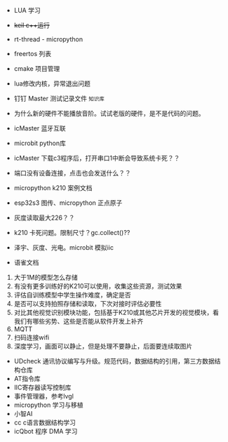- LUA 学习
- ~~keil c++运行~~
- rt-thread  \- micropython
- freertos 列表
- cmake 项目管理
- lua修改内核，异常退出问题



- 钉钉 Master 测试记录文件 `知识库`

- 为什么新的硬件不能播放音阶。试试老版的硬件，是不是代码的问题。

- icMaster 蓝牙互联

- microbit python库

- icMaster 下载c3程序后，打开串口1中断会导致系统卡死？？

- 端口没有设备连接，点击也会发送什么？？



- micropython k210 案例文档
- esp32s3 图传、micropython 正点原子
- 灰度读取最大226？？
- k210 卡死问题。限制尺寸？gc.collect()??





- 泽宇、灰度、光电。microbit 模拟iic
- 语雀文档

1. 大于1M的模型怎么存储
2. 有没有更多训练好的K210可以使用，收集这些资源，测试效果
3. 评估自训练模型中学生操作难度，确定是否
4. 是否可以支持拍照存储和读取，下次对接时评估必要性
5. 对比其他视觉识别模块功能，包括基于K210或其他芯片开发的视觉模块，看我们有哪些劣势、这些是否能从软件开发上补齐
6. MQTT
7. 扫码连接wifi
8. 深度学习，画面可以静止，但是处理不要静止，后面要连续取图片



- UDcheck 通讯协议编写与升级。规范代码，数据结构的引用，第三方数据结构仓库
- AT指令库
- IIC寄存器读写控制库
- 事件管理器，参考lvgl
- micropython 学习与移植
- 小智AI
- cc c语言数据结构学习
- icQbot 程序 DMA 学习

